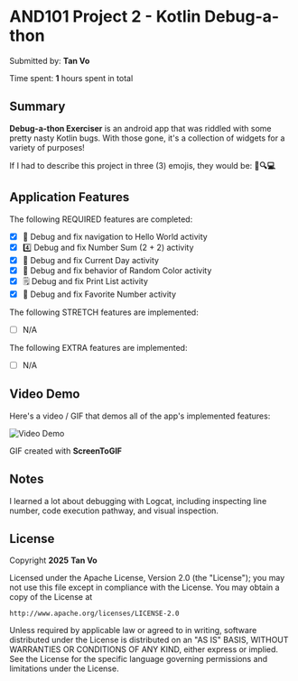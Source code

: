 # AND101 Project 2 - Kotlin Debug-a-thon

Submitted by: **Tan Vo**

Time spent: **1** hours spent in total

## Summary

**Debug-a-thon Exerciser** is an android app that was riddled with some pretty nasty Kotlin bugs.  With those gone, it's a collection of widgets for a variety of purposes! 

If I had to describe this project in three (3) emojis, they would be: **🐞🔍💻**

## Application Features

<!-- (This is a comment) Please be sure to change the [ ] to [x] for any features you completed.  If a feature is not checked [x], you might miss the points for that item! -->

The following REQUIRED features are completed:

- [x] 👋 Debug and fix navigation to Hello World activity
- [x] 4️⃣ Debug and fix Number Sum (2 + 2) activity
- [x] 📅 Debug and fix Current Day activity 
- [x] 🌈 Debug and fix behavior of Random Color activity
- [x] 🗒️ Debug and fix Print List activity
- [x] 💯 Debug and fix Favorite Number activity

The following STRETCH features are implemented:

- [ ] N/A

The following EXTRA features are implemented:

- [ ] N/A

## Video Demo

Here's a video / GIF that demos all of the app's implemented features:

<img src='https://i.imgur.com/LsOITAo.gif' title='Video Demo' width='' alt='Video Demo' />

GIF created with **ScreenToGIF**

## Notes

I learned a lot about debugging with Logcat, including inspecting line number, code execution pathway, and visual inspection.

## License

Copyright **2025** **Tan Vo**

Licensed under the Apache License, Version 2.0 (the "License");
you may not use this file except in compliance with the License.
You may obtain a copy of the License at

    http://www.apache.org/licenses/LICENSE-2.0

Unless required by applicable law or agreed to in writing, software
distributed under the License is distributed on an "AS IS" BASIS,
WITHOUT WARRANTIES OR CONDITIONS OF ANY KIND, either express or implied.
See the License for the specific language governing permissions and
limitations under the License.

